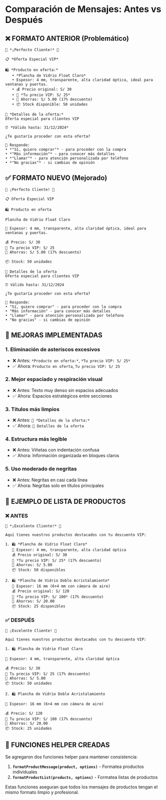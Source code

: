 # Comparación de Mensajes: Antes vs Después

## ❌ FORMATO ANTERIOR (Problemático)

```
🌟 *¡Perfecto Cliente!* 🌟

📋 *Oferta Especial VIP*

🛍️ *Producto en oferta:*
   • *Plancha de Vidrio Float Claro*
   • Espesor: 4 mm, transparente, alta claridad óptica, ideal para ventanas y puertas.
   • 💰 Precio original: S/ 30
   • 🌟 *Tu precio VIP: S/ 25*
   • 💸 Ahorras: S/ 5.00 (17% descuento)
   • 📦 Stock disponible: 50 unidades

📝 *Detalles de la oferta:*
Oferta especial para clientes VIP

⏰ *Válido hasta: 31/12/2024*

¿Te gustaría proceder con esta oferta?

📝 Responde:
• *"Sí, quiero comprar"* - para proceder con la compra
• *"Más información"* - para conocer más detalles
• *"Llamar"* - para atención personalizada por teléfono
• *"No gracias"* - si cambias de opinión
```

## ✅ FORMATO NUEVO (Mejorado)

```
🌟 ¡Perfecto Cliente! 🌟

📋 Oferta Especial VIP

🛍️ Producto en oferta

Plancha de Vidrio Float Claro

📝 Espesor: 4 mm, transparente, alta claridad óptica, ideal para ventanas y puertas.

💰 Precio: S/ 30
🌟 Tu precio VIP: S/ 25
💸 Ahorras: S/ 5.00 (17% descuento)

📦 Stock: 50 unidades

📝 Detalles de la oferta
Oferta especial para clientes VIP

⏰ Válido hasta: 31/12/2024

¿Te gustaría proceder con esta oferta?

📝 Responde:
• "Sí, quiero comprar" - para proceder con la compra
• "Más información" - para conocer más detalles
• "Llamar" - para atención personalizada por teléfono
• "No gracias" - si cambias de opinión
```

## 🎯 MEJORAS IMPLEMENTADAS

### 1. **Eliminación de asteriscos excesivos**
- ❌ Antes: `*Producto en oferta:*`, `*Tu precio VIP: S/ 25*`
- ✅ Ahora: `Producto en oferta`, `Tu precio VIP: S/ 25`

### 2. **Mejor espaciado y respiración visual**
- ❌ Antes: Texto muy denso sin espacios adecuados
- ✅ Ahora: Espacios estratégicos entre secciones

### 3. **Títulos más limpios**
- ❌ Antes: `📝 *Detalles de la oferta:*`
- ✅ Ahora: `📝 Detalles de la oferta`

### 4. **Estructura más legible**
- ❌ Antes: Viñetas con indentación confusa
- ✅ Ahora: Información organizada en bloques claros

### 5. **Uso moderado de negritas**
- ❌ Antes: Negritas en casi cada línea
- ✅ Ahora: Negritas solo en títulos principales

## 📱 EJEMPLO DE LISTA DE PRODUCTOS

### ❌ ANTES
```
🌟 *¡Excelente Cliente!* 🌟

Aquí tienes nuestros productos destacados con tu descuento VIP:

1. 🛍️ *Plancha de Vidrio Float Claro*
   📝 Espesor: 4 mm, transparente, alta claridad óptica
   💰 Precio original: S/ 30
   🌟 *Tu precio VIP: S/ 25* (17% descuento)
   💸 Ahorras: S/ 5.00
   📦 Stock: 50 disponibles

2. 🛍️ *Plancha de Vidrio Doble Acristalamiento*
   📝 Espesor: 16 mm (6+4 mm con cámara de aire)
   💰 Precio original: S/ 120
   🌟 *Tu precio VIP: S/ 100* (17% descuento)
   💸 Ahorras: S/ 20.00
   📦 Stock: 25 disponibles
```

### ✅ DESPUÉS
```
🌟 ¡Excelente Cliente! 🌟

Aquí tienes nuestros productos destacados con tu descuento VIP:

1. 🛍️ Plancha de Vidrio Float Claro

📝 Espesor: 4 mm, transparente, alta claridad óptica

💰 Precio: S/ 30
🌟 Tu precio VIP: S/ 25 (17% descuento)
💸 Ahorras: S/ 5.00
📦 Stock: 50 unidades

2. 🛍️ Plancha de Vidrio Doble Acristalamiento

📝 Espesor: 16 mm (6+4 mm con cámara de aire)

💰 Precio: S/ 120
🌟 Tu precio VIP: S/ 100 (17% descuento)
💸 Ahorras: S/ 20.00
📦 Stock: 25 unidades
```

## 🔧 FUNCIONES HELPER CREADAS

Se agregaron dos funciones helper para mantener consistencia:

1. **`formatProductMessage(product, options)`** - Formatea productos individuales
2. **`formatProductList(products, options)`** - Formatea listas de productos

Estas funciones aseguran que todos los mensajes de productos tengan el mismo formato limpio y profesional.
